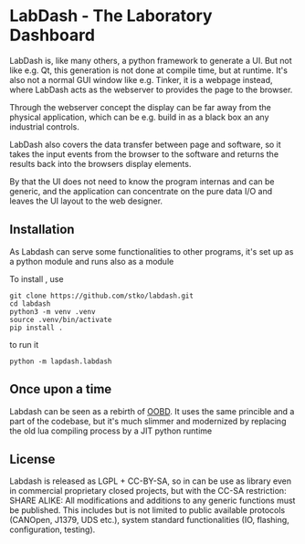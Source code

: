 # LabDash - The Laboratory Dashboard

LabDash is, like many others, a python framework to generate a UI. But not like e.g. Qt, this generation is not done at compile time, but at runtime. It's also not a normal GUI window like e.g. Tinker, it is a webpage instead, where LabDash acts as the webserver to provides the page to the browser.

Through the webserver concept the display can be far away from the physical application, which can be e.g. build in as a black box an any industrial controls.

LabDash also covers the data transfer between page and software, so it takes the input events from the browser to the software and returns the results back into the browsers display elements.

By that the UI does not need to know the program internas and can be generic, and the application can concentrate on the pure data I/O and leaves the UI layout to the web designer.

## Installation

As Labdash can serve some functionalities to other programs, it's set up as a python module and runs also as a module

To install , use

    git clone https://github.com/stko/labdash.git
    cd labdash
    python3 -m venv .venv
    source .venv/bin/activate
    pip install .

to run it

    python -m lapdash.labdash

## Once upon a time
Labdash can be seen as a rebirth of [OOBD](https://oobd.org). It uses the same princible and a part of the codebase, but it's much  slimmer and modernized by replacing the old lua compiling process by a JIT python runtime

## License
Labdash is released as LGPL + CC-BY-SA, so in can be use as library even in commercial proprietary closed projects, but with the CC-SA restriction: SHARE ALIKE: All modifications and additions to any generic functions must be published. This includes but is not limited to public available protocols (CANOpen, J1379, UDS etc.), system standard functionalities (IO, flashing, configuration, testing).
